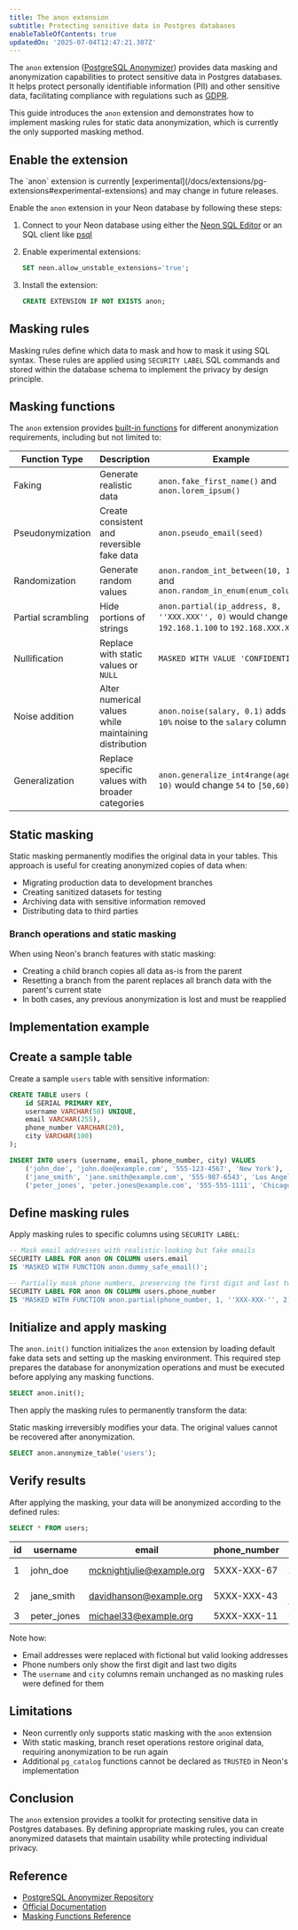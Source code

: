 ```yaml
---
title: The anon extension
subtitle: Protecting sensitive data in Postgres databases
enableTableOfContents: true
updatedOn: '2025-07-04T12:47:21.307Z'
---
```


The `anon` extension ([PostgreSQL Anonymizer](https://postgresql-anonymizer.readthedocs.io)) provides data masking and anonymization capabilities to protect sensitive data in Postgres databases. It helps protect personally identifiable information (PII) and other sensitive data, facilitating compliance with regulations such as [GDPR](https://gdpr-info.eu/).

This guide introduces the `anon` extension and demonstrates how to implement masking rules for static data anonymization, which is currently the only supported masking method.

<CTA />

## Enable the extension

<Admonition type="note">
The `anon` extension is currently [experimental](/docs/extensions/pg-extensions#experimental-extensions) and may change in future releases.
</Admonition>

Enable the `anon` extension in your Neon database by following these steps:

1. Connect to your Neon database using either the [Neon SQL Editor](/docs/get-started/query-with-neon-sql-editor) or an SQL client like [psql](/docs/connect/query-with-psql-editor)

2. Enable experimental extensions:

   ```sql
   SET neon.allow_unstable_extensions='true';
   ```

3. Install the extension:

   ```sql
   CREATE EXTENSION IF NOT EXISTS anon;
   ```

## Masking rules

Masking rules define which data to mask and how to mask it using SQL syntax. These rules are applied using `SECURITY LABEL` SQL commands and stored within the database schema to implement the privacy by design principle.

## Masking functions

The `anon` extension provides [built-in functions](https://postgresql-anonymizer.readthedocs.io/en/latest/masking_functions/) for different anonymization requirements, including but not limited to:

| Function Type      | Description                                           | Example                                                                                         |
| ------------------ | ----------------------------------------------------- | ----------------------------------------------------------------------------------------------- |
| Faking             | Generate realistic data                               | `anon.fake_first_name()` and `anon.lorem_ipsum()`                                               |
| Pseudonymization   | Create consistent and reversible fake data            | `anon.pseudo_email(seed)`                                                                       |
| Randomization      | Generate random values                                | `anon.random_int_between(10, 100)` and `anon.random_in_enum(enum_column)`                       |
| Partial scrambling | Hide portions of strings                              | `anon.partial(ip_address, 8, ''XXX.XXX'', 0)` would change `192.168.1.100` to `192.168.XXX.XXX` |
| Nullification      | Replace with static values or `NULL`                  | `MASKED WITH VALUE 'CONFIDENTIAL'`                                                              |
| Noise addition     | Alter numerical values while maintaining distribution | `anon.noise(salary, 0.1)` adds `+/- 10%` noise to the `salary` column                           |
| Generalization     | Replace specific values with broader categories       | `anon.generalize_int4range(age, 10)` would change `54` to `[50,60)`                             |

## Static masking

Static masking permanently modifies the original data in your tables. This approach is useful for creating anonymized copies of data when:

- Migrating production data to development branches
- Creating sanitized datasets for testing
- Archiving data with sensitive information removed
- Distributing data to third parties

### Branch operations and static masking

When using Neon's branch features with static masking:

- Creating a child branch copies all data as-is from the parent
- Resetting a branch from the parent replaces all branch data with the parent's current state
- In both cases, any previous anonymization is lost and must be reapplied

## Implementation example

<Steps>

## Create a sample table

Create a sample `users` table with sensitive information:

```sql
CREATE TABLE users (
    id SERIAL PRIMARY KEY,
    username VARCHAR(50) UNIQUE,
    email VARCHAR(255),
    phone_number VARCHAR(20),
    city VARCHAR(100)
);

INSERT INTO users (username, email, phone_number, city) VALUES
    ('john_doe', 'john.doe@example.com', '555-123-4567', 'New York'),
    ('jane_smith', 'jane.smith@example.com', '555-987-6543', 'Los Angeles'),
    ('peter_jones', 'peter.jones@example.com', '555-555-1111', 'Chicago');
```

## Define masking rules

Apply masking rules to specific columns using `SECURITY LABEL`:

```sql
-- Mask email addresses with realistic-looking but fake emails
SECURITY LABEL FOR anon ON COLUMN users.email
IS 'MASKED WITH FUNCTION anon.dummy_safe_email()';

-- Partially mask phone numbers, preserving the first digit and last two digits
SECURITY LABEL FOR anon ON COLUMN users.phone_number
IS 'MASKED WITH FUNCTION anon.partial(phone_number, 1, ''XXX-XXX-'', 2)';
```

## Initialize and apply masking

The `anon.init()` function initializes the `anon` extension by loading default fake data sets and setting up the masking environment. This required step prepares the database for anonymization operations and must be executed before applying any masking functions.

```sql
SELECT anon.init();
```

Then apply the masking rules to permanently transform the data:

<Admonition type="warning">
Static masking irreversibly modifies your data. The original values cannot be recovered after anonymization.
</Admonition>

```sql
SELECT anon.anonymize_table('users');
```

## Verify results

After applying the masking, your data will be anonymized according to the defined rules:

```sql
SELECT * FROM users;
```

| id  | username    | email                     | phone_number | city        |
| --- | ----------- | ------------------------- | ------------ | ----------- |
| 1   | john_doe    | mcknightjulie@example.org | 5XXX-XXX-67  | New York    |
| 2   | jane_smith  | davidhanson@example.org   | 5XXX-XXX-43  | Los Angeles |
| 3   | peter_jones | michael33@example.org     | 5XXX-XXX-11  | Chicago     |

Note how:

- Email addresses were replaced with fictional but valid looking addresses
- Phone numbers only show the first digit and last two digits
- The `username` and `city` columns remain unchanged as no masking rules were defined for them

</Steps>

## Limitations

- Neon currently only supports static masking with the `anon` extension
- With static masking, branch reset operations restore original data, requiring anonymization to be run again
- Additional `pg_catalog` functions cannot be declared as `TRUSTED` in Neon's implementation

## Conclusion

The `anon` extension provides a toolkit for protecting sensitive data in Postgres databases.
By defining appropriate masking rules, you can create anonymized datasets that maintain usability while protecting individual privacy.

## Reference

- [PostgreSQL Anonymizer Repository](https://gitlab.com/dalibo/postgresql_anonymizer)
- [Official Documentation](https://postgresql-anonymizer.readthedocs.io/en/latest/)
- [Masking Functions Reference](https://postgresql-anonymizer.readthedocs.io/en/latest/masking_functions/)

<NeedHelp/>

